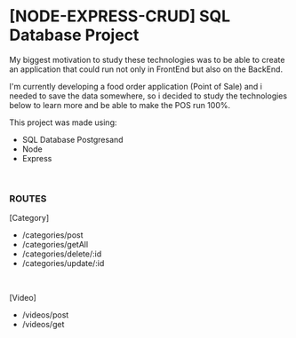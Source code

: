 # [NODE-EXPRESS-CRUD] SQL Database Project

<p>
My biggest motivation to study these technologies was to be able to create an application that could run not only in FrontEnd but also on the BackEnd.
</p>
<p>
I'm currently developing a food order application (Point of Sale) and i needed to save the data somewhere, so i decided to study the technologies below to learn more and be able to make the POS run 100%.
</p>

This project was made using:
- SQL Database Postgresand
- Node
- Express
</br>

### ROUTES

[Category]
</br>
- /categories/post
- /categories/getAll
- /categories/delete/:id
- /categories/update/:id
</br>

[Video]

- /videos/post
- /videos/get
